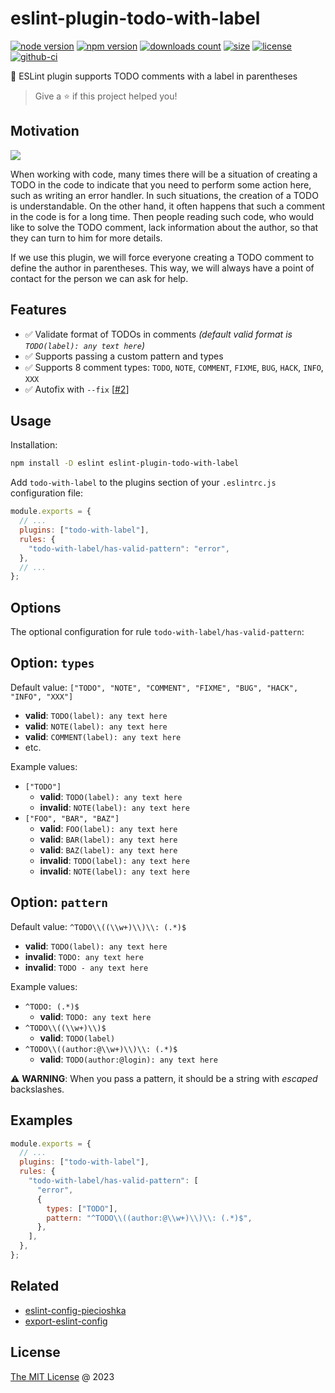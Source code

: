 # eslint-plugin-todo-with-label

[![node version](https://img.shields.io/node/v/eslint-plugin-todo-with-label.svg)](https://www.npmjs.com/package/eslint-plugin-todo-with-label)
[![npm version](https://badge.fury.io/js/eslint-plugin-todo-with-label.svg)](https://badge.fury.io/js/eslint-plugin-todo-with-label)
[![downloads count](https://img.shields.io/npm/dt/eslint-plugin-todo-with-label.svg)](https://www.npmjs.com/package/eslint-plugin-todo-with-label)
[![size](https://packagephobia.com/badge?p=eslint-plugin-todo-with-label)](https://packagephobia.com/result?p=eslint-plugin-todo-with-label)
[![license](https://img.shields.io/npm/l/eslint-plugin-todo-with-label.svg)](https://piecioshka.mit-license.org)
[![github-ci](https://github.com/piecioshka/eslint-plugin-todo-with-label/actions/workflows/testing.yml/badge.svg)](https://github.com/piecioshka/eslint-plugin-todo-with-label/actions/workflows/testing.yml)

🔨 ESLint plugin supports TODO comments with a label in parentheses

> Give a ⭐️ if this project helped you!

## Motivation

![](assets/screenshot.png)

When working with code, many times there will be a situation of creating a TODO
in the code to indicate that you need to perform some action here, such as writing an error handler.
In such situations, the creation of a TODO is understandable. On the other hand,
it often happens that such a comment in the code is for a long time.
Then people reading such code, who would like to solve the TODO comment,
lack information about the author, so that they can turn to him for more details.

If we use this plugin, we will force everyone creating a TODO comment to define the author in parentheses.
This way, we will always have a point of contact for the person we can ask for help.

## Features

- ✅ Validate format of TODOs in comments _(default valid format is `TODO(label): any text here`)_
- ✅ Supports passing a custom pattern and types
- ✅ Supports 8 comment types: `TODO`, `NOTE`, `COMMENT`, `FIXME`, `BUG`, `HACK`, `INFO`, `XXX`
- ✅ Autofix with `--fix` [[#2](https://github.com/piecioshka/eslint-plugin-todo-with-label/pull/2)]

## Usage

Installation:

```bash
npm install -D eslint eslint-plugin-todo-with-label
```

Add `todo-with-label` to the plugins section of your `.eslintrc.js` configuration file:

```javascript
module.exports = {
  // ...
  plugins: ["todo-with-label"],
  rules: {
    "todo-with-label/has-valid-pattern": "error",
  },
  // ...
};
```

## Options

The optional configuration for rule `todo-with-label/has-valid-pattern`:

## Option: `types`

Default value: `["TODO", "NOTE", "COMMENT", "FIXME", "BUG", "HACK", "INFO", "XXX"]`

  - **valid**: `TODO(label): any text here`
  - **valid**: `NOTE(label): any text here`
  - **valid**: `COMMENT(label): any text here`
  - etc.

Example values:

- `["TODO"]`
  - **valid**: `TODO(label): any text here`
  - **invalid**: `NOTE(label): any text here`
- `["FOO", "BAR", "BAZ"]`
  - **valid**: `FOO(label): any text here`
  - **valid**: `BAR(label): any text here`
  - **valid**: `BAZ(label): any text here`
  - **invalid**: `TODO(label): any text here`
  - **invalid**: `NOTE(label): any text here`

## Option: `pattern`

Default value: `^TODO\\((\\w+)\\)\\: (.*)$`

- **valid**: `TODO(label): any text here`
- **invalid**: `TODO: any text here`
- **invalid**: `TODO - any text here`

Example values:

- `^TODO: (.*)$`
  - **valid**: `TODO: any text here`
- `^TODO\\((\\w+)\\)$`
  - **valid**: `TODO(label)`
- `^TODO\\((author:@\\w+)\\)\\: (.*)$`
  - **valid**: `TODO(author:@login): any text here`

⚠️ **WARNING**: When you pass a pattern, it should be a string with _escaped_ backslashes.

## Examples

```js
module.exports = {
  // ...
  plugins: ["todo-with-label"],
  rules: {
    "todo-with-label/has-valid-pattern": [
      "error",
      {
        types: ["TODO"],
        pattern: "^TODO\\((author:@\\w+)\\)\\: (.*)$",
      },
    ],
  },
};
```

## Related

- [eslint-config-piecioshka](https://github.com/piecioshka/eslint-config-piecioshka)
- [export-eslint-config](https://github.com/piecioshka/export-eslint-config)

## License

[The MIT License](https://piecioshka.mit-license.org) @ 2023
